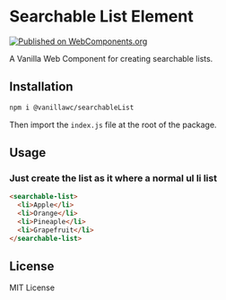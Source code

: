 # Searchable List Element
[![Published on WebComponents.org](https://img.shields.io/badge/webcomponents.org-published-blue.svg)](https://www.webcomponents.org/element/vanillawc/wc-bullet-chain)

A Vanilla Web Component for creating searchable lists.

## Installation
```sh
npm i @vanillawc/searchableList
```
Then import the `index.js` file at the root of the package.

## Usage
### Just create the list as it where a normal ul li list

```html
<searchable-list>
  <li>Apple</li>
  <li>Orange</li>
  <li>Pineaple</li>
  <li>Grapefruit</li>
</searchable-list>
```
## License
MIT License

<!-- [![Published on WebComponents.org](https://img.shields.io/badge/webcomponents.org-published-blue.svg)](https://www.webcomponents.org/element/vanillawc/wc-bullet-chain)

A Vanilla Web Component for creating searchable lists.

## Installation

```sh
npm i @vanillawc/searchableList
```

Then import the `index.js` file at the root of the package.

## Usage

### Just create the list as it where a normal ul li list

```html
<searchable-list>
  <li>Apple</li>
  <li>Orange</li>
  <li>Pineaple</li>
  <li>Grapefruit</li>
</searchable-list>
``` -->